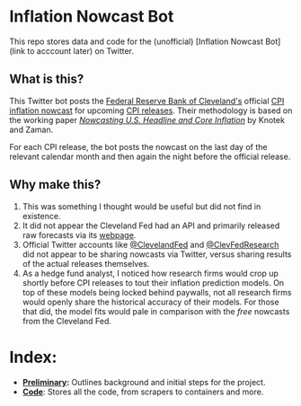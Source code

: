 # Inflation Nowcast Bot
This repo stores data and code for the (unofficial) [Inflation Nowcast Bot](link to acccount later) on Twitter.

## What is this?
This Twitter bot posts the [Federal Reserve Bank of Cleveland's](https://www.clevelandfed.org/) official [CPI inflation nowcast](https://www.clevelandfed.org/indicators-and-data/inflation-nowcasting) for upcoming [CPI releases](https://www.bls.gov/cpi/). Their methodology is based on the working paper *[Nowcasting U.S. Headline and Core Inflation](https://www.clevelandfed.org/publications/working-paper/2014/wp-1403-nowcasting-us-headline-and-core-inflation)* by Knotek and Zaman.

For each CPI release, the bot posts the nowcast on the last day of the relevant calendar month and then again the night before the official release.

## Why make this?
1. This was something I thought would be useful but did not find in existence.
2. It did not appear the Cleveland Fed had an API and primarily released raw forecasts via its [webpage](https://www.clevelandfed.org/indicators-and-data/inflation-nowcasting).
3. Official Twitter accounts like [@ClevelandFed](https://twitter.com/ClevelandFed) and [@ClevFedResearch](https://twitter.com/ClevFedResearch) did not appear to be sharing nowcasts via Twitter, versus sharing results of the actual releases themselves.
4. As a hedge fund analyst, I noticed how research firms would crop up shortly before CPI releases to tout their inflation prediction models. On top of these models being locked behind paywalls, not all research firms would openly share the historical accuracy of their models. For those that did, the model fits would pale in comparison with the *free* nowcasts from the Cleveland Fed.

# Index:
* **[Preliminary](preliminary):** Outlines background and initial steps for the project.
* **[Code](code)**: Stores all the code, from scrapers to containers and more.
